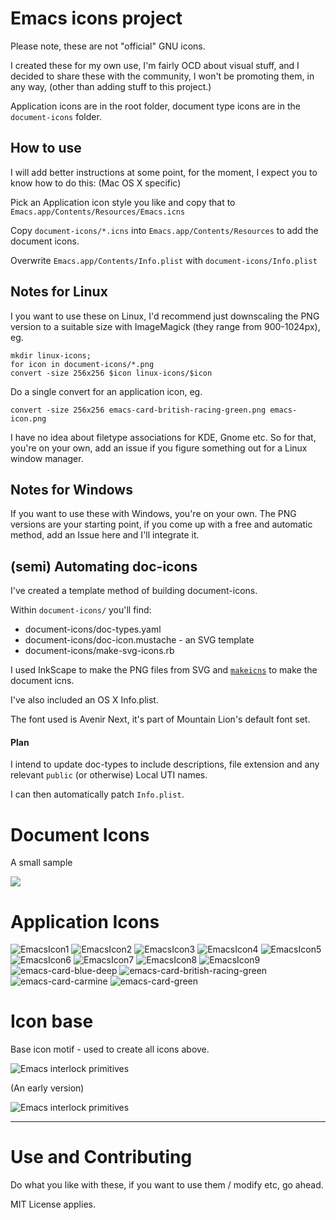 # Emacs icons project

Please note, these are not "official" GNU icons. 

I created these for my own use, I'm fairly OCD about visual stuff, and
I decided to share these with the community, I won't be promoting
them, in any way, (other than adding stuff to this project.)

Application icons are in the root folder, document type icons are in
the `document-icons` folder.

## How to use

I will add better instructions at some point, for the moment, I expect
you to know how to do this: (Mac OS X specific)

Pick an Application icon style you like and copy that to
`Emacs.app/Contents/Resources/Emacs.icns`

Copy `document-icons/*.icns` into `Emacs.app/Contents/Resources` to
add the document icons. 

Overwrite `Emacs.app/Contents/Info.plist` with
`document-icons/Info.plist`

## Notes for Linux

I you want to use these on Linux, I'd recommend just downscaling the
PNG version to a suitable size with ImageMagick (they range from 900-1024px), eg.

    mkdir linux-icons;
    for icon in document-icons/*.png
    convert -size 256x256 $icon linux-icons/$icon

Do a single convert for an application icon, eg.

    convert -size 256x256 emacs-card-british-racing-green.png emacs-icon.png

I have no idea about filetype associations for KDE, Gnome etc. So for
that, you're on your own, add an issue if you figure something out for
a Linux window manager.

## Notes for Windows

If you want to use these with Windows, you're on your own. The PNG
versions are your starting point, if you come up with a free and
automatic method, add an Issue here and I'll integrate it.

## (semi) Automating doc-icons 

I've created a template method of building document-icons.

Within `document-icons/` you'll find:

  * document-icons/doc-types.yaml
  * document-icons/doc-icon.mustache - an SVG template 
  * document-icons/make-svg-icons.rb
  
I used InkScape to make the PNG files from SVG and [`makeicns`](https://bitbucket.org/mkae/makeicns) to make the
document icns.

I've also included an OS X Info.plist. 

The font used is Avenir Next, it's part of Mountain Lion's default
font set.

#### Plan

I intend to update doc-types to include descriptions, file extension
and any relevant `public` (or otherwise) Local UTI names. 

I can then automatically patch `Info.plist`.

# Document Icons

A small sample

![](https://github.com/jasonm23/emacs-icons-project/raw/master/doc-icons.png)

# Application Icons

![EmacsIcon1](https://github.com/jasonm23/emacs-icons-project/raw/master/thumb/EmacsIcon1.png)
![EmacsIcon2](https://github.com/jasonm23/emacs-icons-project/raw/master/thumb/EmacsIcon2.png)
![EmacsIcon3](https://github.com/jasonm23/emacs-icons-project/raw/master/thumb/EmacsIcon3.png)
![EmacsIcon4](https://github.com/jasonm23/emacs-icons-project/raw/master/thumb/EmacsIcon4.png)
![EmacsIcon5](https://github.com/jasonm23/emacs-icons-project/raw/master/thumb/EmacsIcon5.png)
![EmacsIcon6](https://github.com/jasonm23/emacs-icons-project/raw/master/thumb/EmacsIcon6.png)
![EmacsIcon7](https://github.com/jasonm23/emacs-icons-project/raw/master/thumb/EmacsIcon7.png)
![EmacsIcon8](https://github.com/jasonm23/emacs-icons-project/raw/master/thumb/EmacsIcon8.png)
![EmacsIcon9](https://github.com/jasonm23/emacs-icons-project/raw/master/thumb/EmacsIcon9.png)
![emacs-card-blue-deep](https://github.com/jasonm23/emacs-icons-project/raw/master/thumb/emacs-card-blue-deep.png)
![emacs-card-british-racing-green](https://github.com/jasonm23/emacs-icons-project/raw/master/thumb/emacs-card-british-racing-green.png)
![emacs-card-carmine](https://github.com/jasonm23/emacs-icons-project/raw/master/thumb/emacs-card-carmine.png)
![emacs-card-green](https://github.com/jasonm23/emacs-icons-project/raw/master/thumb/emacs-card-green.png) 

# Icon base

Base icon motif - used to create all icons above.

![Emacs interlock primitives](https://github.com/jasonm23/emacs-icons-project/raw/master/thumb/emacs-interlock-v2.png)

(An early version)

![Emacs interlock primitives](https://github.com/jasonm23/emacs-icons-project/raw/master/thumb/emacs-interlock-v1.png) 

--- 

# Use and Contributing

Do what you like with these, if you want to use them / modify etc, go
ahead.

MIT License applies.

